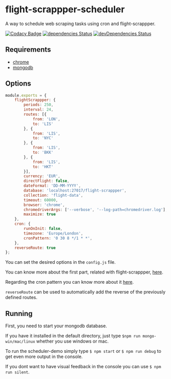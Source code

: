 # flight-scrappper-scheduler

A  way to schedule web scraping tasks using cron and flight-scrappper.

[![Codacy Badge](https://api.codacy.com/project/badge/Grade/a242995bca784ef1bc3f0054c5e79451)](https://www.codacy.com/app/tiagobertolo/flight-scrappper-scheduler?utm_source=github.com&amp;utm_medium=referral&amp;utm_content=bertolo1988/flight-scrappper-scheduler&amp;utm_campaign=Badge_Grade)
[![dependencies Status](https://david-dm.org/bertolo1988/flight-scrappper-scheduler/status.svg)](https://david-dm.org/bertolo1988/flight-scrappper-scheduler)
[![devDependencies Status](https://david-dm.org/bertolo1988/flight-scrappper-scheduler/dev-status.svg)](https://david-dm.org/bertolo1988/flight-scrappper-scheduler?type=dev)

## Requirements

 - [chrome](https://www.google.com/chrome/browser/desktop/index.html)
 - [mongodb](https://www.mongodb.com/)

## Options

```js
module.exports = {
    flightScrappper: {
        periods: 250,
        interval: 24,
        routes: [{
            from: 'LON',
            to: 'LIS'
        }, {
            from: 'LIS',
            to: 'NYC'
        }, {
            from: 'LIS',
            to: 'BKK'
        }, {
            from: 'LIS',
            to: 'HKT'
        }],
        currency: 'EUR',
        directFlight: false,
        dateFormat: 'DD-MM-YYYY',
        database: 'localhost:27017/flight-scrappper',
        collection: 'flight-data',
        timeout: 60000,
        browser: 'chrome',
        chromedriverArgs: ['--verbose', '--log-path=chromedriver.log'],
        maximize: true
    },
    cron: {
        runOnInit: false,
        timezone: 'Europe/London',
        cronPattern: '0 30 8 */1 * *',
    },
    reverseRoute: true
};
```

You can set the desired options in the `config.js` file.

You can know more about the first part, related with flight-scrappper, [here](https://github.com/bertolo1988/flight-scrappper#options).

Regarding the cron pattern you can know more about it [here](https://github.com/ncb000gt/node-cron).

`reverseRoute` can be used to automatically add the reverse of the previously defined routes.

## Running

First, you need to start your mongodb database. 

If you have  it installed in the default directory, just type `$npm run mongo-win/mac/linux` whether you use windows or mac.

To run the scheduler-demo simply type `$ npm start` or `$ npm run debug` to get even more output in the console.

If you dont want to have visual feedback in the console you can use `$ npm run silent`.


